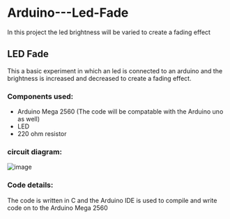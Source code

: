 # Arduino---Led-Fade
In this project the led brightness will be varied to create a fading effect

## LED Fade
This a basic experiment in which an led is connected to an arduino and the brightness is increased and decreased to create a fading effect.



### Components used:
* Arduino Mega 2560 (The code will be compatable with the Arduino uno as well)
* LED 
* 220 ohm resistor 


### circuit diagram: 
![image](https://user-images.githubusercontent.com/86454491/186726811-edb33e61-53ee-48ac-a203-3a3b996aa62c.png)


### Code details:
The code is written in C and the Arduino IDE is used to compile and write code on to the Arduino Mega 2560 
